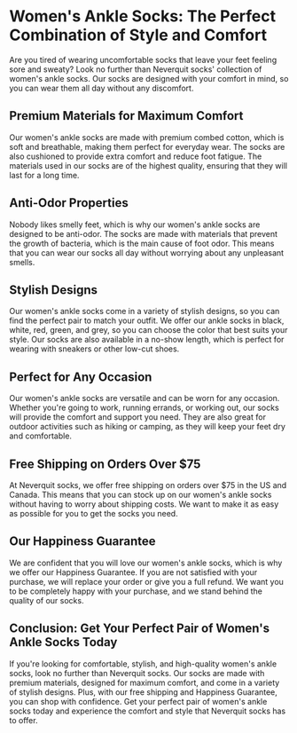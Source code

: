 # Women's Ankle Socks: The Perfect Combination of Style and Comfort

Are you tired of wearing uncomfortable socks that leave your feet feeling sore and sweaty? Look no further than Neverquit socks' collection of women's ankle socks. Our socks are designed with your comfort in mind, so you can wear them all day without any discomfort.

## Premium Materials for Maximum Comfort

Our women's ankle socks are made with premium combed cotton, which is soft and breathable, making them perfect for everyday wear. The socks are also cushioned to provide extra comfort and reduce foot fatigue. The materials used in our socks are of the highest quality, ensuring that they will last for a long time.

## Anti-Odor Properties

Nobody likes smelly feet, which is why our women's ankle socks are designed to be anti-odor. The socks are made with materials that prevent the growth of bacteria, which is the main cause of foot odor. This means that you can wear our socks all day without worrying about any unpleasant smells.

## Stylish Designs

Our women's ankle socks come in a variety of stylish designs, so you can find the perfect pair to match your outfit. We offer our ankle socks in black, white, red, green, and grey, so you can choose the color that best suits your style. Our socks are also available in a no-show length, which is perfect for wearing with sneakers or other low-cut shoes.

## Perfect for Any Occasion

Our women's ankle socks are versatile and can be worn for any occasion. Whether you're going to work, running errands, or working out, our socks will provide the comfort and support you need. They are also great for outdoor activities such as hiking or camping, as they will keep your feet dry and comfortable.

## Free Shipping on Orders Over $75

At Neverquit socks, we offer free shipping on orders over $75 in the US and Canada. This means that you can stock up on our women's ankle socks without having to worry about shipping costs. We want to make it as easy as possible for you to get the socks you need.

## Our Happiness Guarantee

We are confident that you will love our women's ankle socks, which is why we offer our Happiness Guarantee. If you are not satisfied with your purchase, we will replace your order or give you a full refund. We want you to be completely happy with your purchase, and we stand behind the quality of our socks.

## Conclusion: Get Your Perfect Pair of Women's Ankle Socks Today

If you're looking for comfortable, stylish, and high-quality women's ankle socks, look no further than Neverquit socks. Our socks are made with premium materials, designed for maximum comfort, and come in a variety of stylish designs. Plus, with our free shipping and Happiness Guarantee, you can shop with confidence. Get your perfect pair of women's ankle socks today and experience the comfort and style that Neverquit socks has to offer.